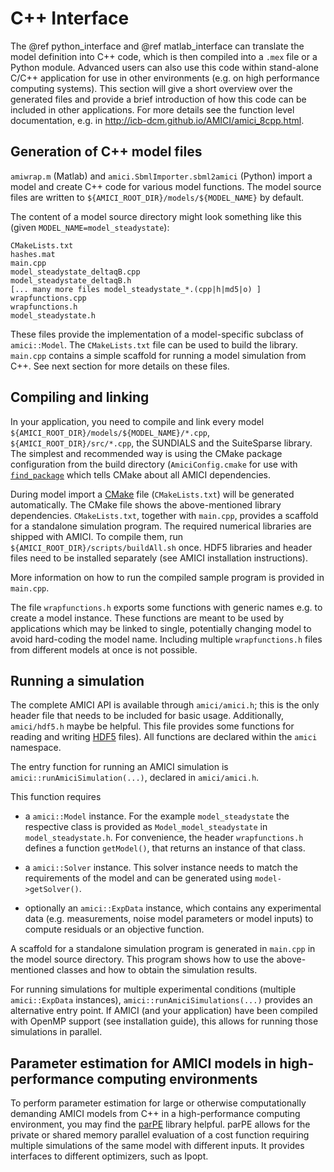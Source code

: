 # C++ Interface

The @ref python_interface and @ref matlab_interface can translate the model
definition into C++ code, which is then compiled into a `.mex` file or a Python
module. Advanced users can also use this code within stand-alone C/C++
application for use in other environments (e.g. on high performance computing
systems). This section will give a short overview over the generated files and
provide a brief introduction of how this code can be included in other
applications. For more details see the function level documentation, e.g. in
http://icb-dcm.github.io/AMICI/amici_8cpp.html. 


## Generation of C++ model files

`amiwrap.m` (Matlab) and `amici.SbmlImporter.sbml2amici` (Python) import a
model and create C++ code for various model functions. The model
source files are written to `${AMICI_ROOT_DIR}/models/${MODEL_NAME}` by
default.

The content of a model source directory might look something like this (given
`MODEL_NAME=model_steadystate`): 

```
CMakeLists.txt
hashes.mat 
main.cpp 
model_steadystate_deltaqB.cpp 
model_steadystate_deltaqB.h 
[... many more files model_steadystate_*.(cpp|h|md5|o) ]
wrapfunctions.cpp 
wrapfunctions.h 
model_steadystate.h 
```

These files provide the implementation of a model-specific subclass of
`amici::Model`. The `CMakeLists.txt` file can be used to build the library.
`main.cpp` contains a simple scaffold for running a model simulation from C++.
See next section for more details on these files.


## Compiling and linking

In your application, you need to compile and link every model 
`${AMICI_ROOT_DIR}/models/${MODEL_NAME}/*.cpp`,
`${AMICI_ROOT_DIR}/src/*.cpp`, the SUNDIALS and the SuiteSparse library.
The simplest and recommended way is using the CMake package configuration
from the build directory (`AmiciConfig.cmake` for use with 
[`find_package`](https://cmake.org/cmake/help/latest/command/find_package.html)
which tells CMake about all AMICI dependencies.

During model import a [CMake](https://cmake.org/) file (`CMakeLists.txt`)
will be generated automatically. The CMake file shows the above-mentioned
library dependencies. `CMakeLists.txt`, together with `main.cpp`, provides a
scaffold for a standalone simulation program.
The required numerical libraries are shipped with AMICI.
To compile them, run `${AMICI_ROOT_DIR}/scripts/buildAll.sh` once. HDF5
libraries and header files need to be installed separately (see AMICI
installation instructions). 

More information on how to run the compiled sample program is provided in
`main.cpp`.

The file `wrapfunctions.h` exports some functions with generic names e.g. to
create a model instance. These functions are meant to be used by applications
which may be linked to single, potentially changing model to avoid hard-coding
the model name. Including multiple `wrapfunctions.h` files from different
models at once is not possible.
 

## Running a simulation

The complete AMICI API is available through `amici/amici.h`; this is the only
header file that needs to be included for basic usage.
Additionally, `amici/hdf5.h` maybe be helpful. This file provides some
functions for reading and writing [HDF5](https://support.hdfgroup.org/) files). 
All functions are declared within the `amici` namespace.

The entry function for running an AMICI simulation is
`amici::runAmiciSimulation(...)`, declared in `amici/amici.h`. 

This function requires 
    
* a `amici::Model` instance. For the example `model_steadystate` the respective
  class is provided as `Model_model_steadystate` in `model_steadystate.h`.
  For convenience, the header `wrapfunctions.h` defines a function
  `getModel()`, that returns an instance of that class.

* a `amici::Solver` instance. This solver instance needs to match the
  requirements of the model and can be generated using `model->getSolver()`.

* optionally an `amici::ExpData` instance, which contains any experimental data
  (e.g. measurements, noise model parameters or model inputs) to
  compute residuals or an objective function.

A scaffold for a standalone simulation program is generated in `main.cpp` in
the model source directory. This program shows how to use the
above-mentioned classes and how to obtain the simulation results.

For running simulations for multiple experimental conditions
(multiple `amici::ExpData` instances), `amici::runAmiciSimulations(...)`
provides an alternative entry point. If AMICI (and your application)
have been compiled with OpenMP support (see installation guide), this allows
for running those simulations in parallel.  

## Parameter estimation for AMICI models in high-performance computing environments

To perform parameter estimation for large or otherwise computationally
demanding AMICI models from C++ in a high-performance computing environment,
you may find the [parPE](https://github.com/ICB-DCM/parPE/) library helpful.
parPE allows for the private or shared memory parallel evaluation of a cost
function requiring multiple simulations of the same model with different
inputs. It provides interfaces to different optimizers, such as Ipopt.
